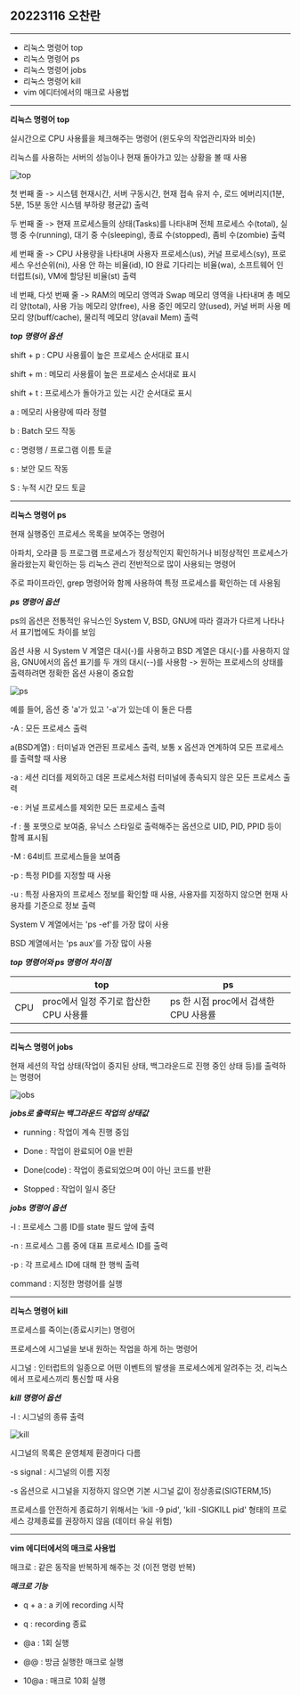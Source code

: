 ## 20223116 오찬란
---
- 리눅스 명령어 top
- 리눅스 명령어 ps
- 리눅스 명령어 jobs
- 리눅스 명령어 kill
- vim 에디터에서의 매크로 사용법
---
**리눅스 명령어 top**

실시간으로 CPU 사용률을 체크해주는 명령어 (윈도우의 작업관리자와 비슷)

리눅스를 사용하는 서버의 성능이나 현재 돌아가고 있는 상황을 볼 때 사용

![top](https://user-images.githubusercontent.com/106640318/171798983-cae067ed-1b93-41c3-994a-c605e082c51f.jpg)

첫 번째 줄 -> 시스템 현재시간, 서버 구동시간, 현재 접속 유저 수, 로드 에버리지(1분, 5분, 15분 동안 시스템 부하량 평균값) 출력

두 번째 줄 -> 현재 프로세스들의 상태(Tasks)를 나타내며 전체 프로세스 수(total), 실행 중 수(running), 대기 중 수(sleeping), 종료 수(stopped), 좀비 수(zombie) 출력

세 번째 줄 -> CPU 사용량을 나타내며 사용자 프로세스(us), 커널 프로세스(sy), 프로세스 우선순위(ni), 사용 안 하는 비율(id), IO 완료 기다리는 비율(wa), 소프트웨어 인터럽트(si), VM에 할당된 비율(st) 출력

네 번째, 다섯 번째 줄 -> RAM의 메모리 영역과 Swap 메모리 영역을 나타내며 총 메모리 양(total), 사용 가능 메모리 양(free), 사용 중인 메모리 양(used), 커널 버퍼 사용 메모리 양(buff/cache), 물리적 메모리 양(avail Mem) 출력

***top 명령어 옵션***

shift + p : CPU 사용률이 높은 프로세스 순서대로 표시

shift + m : 메모리 사용률이 높은 프로세스 순서대로 표시

shift + t : 프로세스가 돌아가고 있는 시간 순서대로 표시

a : 메모리 사용량에 따라 정렬

b : Batch 모드 작동

c : 명령행 / 프로그램 이름 토글

s : 보안 모드 작동

S : 누적 시간 모드 토글

---

**리눅스 명령어 ps**

현재 실행중인 프로세스 목록을 보여주는 명령어

아파치, 오라클 등 프로그램 프로세스가 정상적인지 확인하거나 비정상적인 프로세스가 올라왔는지 확인하는 등 리눅스 관리 전반적으로 많이 사용되는 명령어

주로 파이프라인, grep 명령어와 함께 사용하여 특정 프로세스를 확인하는 데 사용됨

***ps 명령어 옵션***

ps의 옵션은 전통적인 유닉스인 System V, BSD, GNU에 따라 결과가 다르게 나타나서 표기법에도 차이를 보임

옵션 사용 시 System V 계열은 대시(-)를 사용하고 BSD 계열은 대시(-)를 사용하지 않음, GNU에서의 옵션 표기를 두 개의 대시(--)를 사용함 -> 원하는 프로세스의 상태를 출력하려면 정확한 옵션 사용이 중요함

![ps](https://user-images.githubusercontent.com/106640318/171799640-567601a4-ffbf-4ebc-956c-f36f11e1ecb0.jpg)

예를 들어, 옵션 중 'a'가 있고 '-a'가 있는데 이 둘은 다름

-A : 모든 프로세스 출력

a(BSD계열) : 터미널과 연관된 프로세스 출력, 보통 x 옵션과 연계하여 모든 프로세스를 출력할 때 사용

-a : 세션 리더를 제외하고 데몬 프로세스처럼 터미널에 종속되지 않은 모든 프로세스 출력

-e : 커널 프로세스를 제외한 모든 프로세스 출력

-f : 풀 포맷으로 보여줌, 유닉스 스타일로 출력해주는 옵션으로 UID, PID, PPID 등이 함께 표시됨

-M : 64비트 프로세스들을 보여줌

-p : 특정 PID를 지정할 때 사용

-u : 특정 사용자의 프로세스 정보를 확인할 때 사용, 사용자를 지정하지 않으면 현재 사용자를 기준으로 정보 출력

System V 계열에서는 'ps -ef'를 가장 많이 사용

BSD 계열에서는 'ps aux'를 가장 많이 사용

***top 명령어와 ps 명령어 차이점***

| |top|ps|
|---|---|---|
|CPU|proc에서 일정 주기로 합산한 CPU 사용률| ps 한 시점 proc에서 검색한 CPU 사용률|

---

**리눅스 명령어 jobs**

현재 세션의 작업 상태(작업이 중지된 상태, 백그라운드로 진행 중인 상태 등)를 출력하는 명령어

![jobs](https://user-images.githubusercontent.com/106640318/171800745-c4cbb03d-8f40-4da1-91db-6f4644293a51.jpg)

***jobs로 출력되는 백그라운드 작업의 상태값***

- running : 작업이 계속 진행 중임

- Done : 작업이 완료되어 0을 반환

- Done(code) : 작업이 종료되었으며 0이 아닌 코드를 반환

- Stopped : 작업이 일시 중단

***jobs 명령어 옵션***

-l : 프로세스 그룹 ID를 state 필드 앞에 출력

-n : 프로세스 그룹 중에 대표 프로세스 ID를 출력

-p : 각 프로세스 ID에 대해 한 행씩 출력

command : 지정한 명령어를 실행

---

**리눅스 명령어 kill**

프로세스를 죽이는(종료시키는) 명령어

프로세스에 시그널을 보내 원하는 작업을 하게 하는 명령어

시그널 : 인터럽트의 일종으로 어떤 이벤트의 발생을 프로세스에게 알려주는 것, 리눅스에서 프로세스끼리 통신할 때 사용

***kill 명령어 옵션***

-l : 시그널의 종류 출력

![kill](https://user-images.githubusercontent.com/106640318/171801128-19ee26f6-1f59-4c1c-b954-599e139648f6.jpg)

시그널의 목록은 운영체제 환경마다 다름

-s signal : 시그널의 이름 지정

-s 옵션으로 시그널을 지정하지 않으면 기본 시그널 값이 정상종료(SIGTERM,15)

프로세스를 안전하게 종료하기 위해서는 'kill -9 pid', 'kill -SIGKILL pid' 형태의 프로세스 강제종료를 권장하지 않음 (데이터 유실 위험)

---

**vim 에디터에서의 매크로 사용법**

매크로 : 같은 동작을 반복하게 해주는 것 (이전 명령 반복)

***매크로 기능***

- q + a : a 키에 recording 시작

- q : recording 종료

- @a : 1회 실행

- @@ : 방금 실행한 매크로 실행

- 10@a : 매크로 10회 실행

